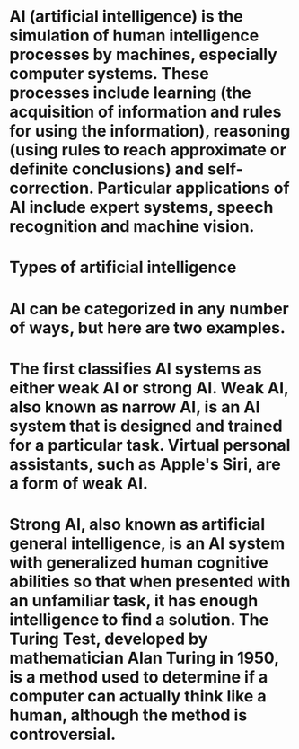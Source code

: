 # AI (artificial intelligence) is the simulation of human intelligence processes by machines, especially computer systems. These processes include learning (the acquisition of information and rules for using the information), reasoning (using rules to reach approximate or definite conclusions) and self-correction. Particular applications of AI include expert systems, speech recognition and machine vision.
# Types of artificial intelligence
# AI can be categorized in any number of ways, but here are two examples.

# The first classifies AI systems as either weak AI or strong AI. Weak AI, also known as narrow AI, is an AI system that is designed and trained for a particular task. Virtual personal assistants, such as Apple's Siri, are a form of weak AI.

# Strong AI, also known as artificial general intelligence, is an AI system with generalized human cognitive abilities so that when presented with an unfamiliar task, it has enough intelligence to find a solution. The Turing Test, developed by mathematician Alan Turing in 1950, is a method used to determine if a computer can actually think like a human, although the method is controversial.


